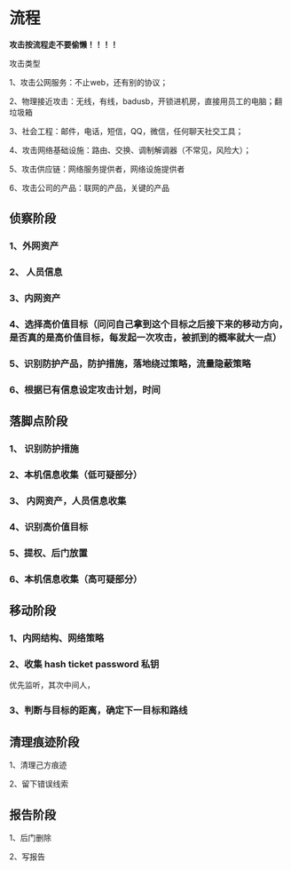 # 流程

**攻击按流程走不要偷懒！！！！**

攻击类型

1、攻击公网服务：不止web，还有别的协议；

2、物理接近攻击：无线，有线，badusb，开锁进机房，直接用员工的电脑；翻垃圾箱

3、社会工程：邮件，电话，短信，QQ，微信，任何聊天社交工具；

4、攻击网络基础设施：路由、交换、调制解调器（不常见，风险大）；

5、攻击供应链：网络服务提供者，网络设施提供者

6、攻击公司的产品：联网的产品，关键的产品

## 侦察阶段

### 1、外网资产

### 2、 人员信息

### 3、内网资产

### 4、选择高价值目标（问问自己拿到这个目标之后接下来的移动方向，是否真的是高价值目标，每发起一次攻击，被抓到的概率就大一点）

### 5、识别防护产品，防护措施，落地绕过策略，流量隐蔽策略

### 6、根据已有信息设定攻击计划，时间



## 落脚点阶段

### 1、 识别防护措施

### 2、本机信息收集（低可疑部分）

### 3、 内网资产，人员信息收集

### 4、识别高价值目标

### 5、提权、后门放置

### 6、本机信息收集（高可疑部分）

## 移动阶段

### 1、内网结构、网络策略

### 2、收集 hash ticket password 私钥

优先监听，其次中间人，

### 3、判断与目标的距离，确定下一目标和路线

## 清理痕迹阶段

1、清理己方痕迹

2、留下错误线索

## 报告阶段

1、后门删除

2、写报告

###
